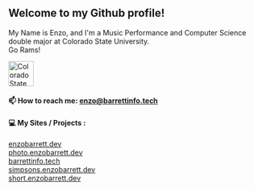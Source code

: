 ## Welcome to my Github profile! 

 My Name is Enzo, and I'm a Music Performance and Computer Science double major at Colorado State University. <br>
 Go Rams! 
 
 <img src="https://www.engr.colostate.edu/wp-content/uploads/2017/11/CSU-Ram-357.png" alt="Colorado State University" width="50">
 
#### 📫 How to reach me: enzo@barrettinfo.tech

#### :computer: My Sites / Projects :

[enzobarrett.dev](enzobarrett.dev)<br>
[photo.enzobarrett.dev](photo.enzobarrett.dev)<br>
[barrettinfo.tech](barrettinfo.tech)<br>
[simpsons.enzobarrett.dev](simpsons.enzobarrett.dev)<br>
[short.enzobarrett.dev](short.enzobarrett.dev)<br>

